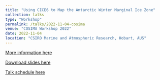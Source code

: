 ```yaml
---
title: "Using CICE6 to Map the Antarctic Winter Marginal Ice Zone"
collection: talks
type: "Workshop"
permalink: /talks/2022-11-04-cosima
venue: "COSIMA Workshop 2022"
date: 2022-11-04
location: "CSIRO Marine and Atmospheric Research, Hobart, AUS"
---
```

[More information here](http://cosima.org.au/index.php/meetings/cosima2022/)

[Download slides here](http://noahday.github.io/files/cosimaWorkshop2022.pdf)

[Talk schedule here](http://cosima.org.au/wp-content/uploads/2022/10/COSIMA2022_workshop_program_2022_10_28.pdf)

